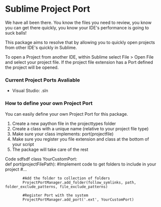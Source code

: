 Sublime Project Port
====================

We have all been there. You know the files you need to review, you know you can get there quickly, you know your IDE's performance is going to suck balls!

This package aims to resolve that by allowing you to quickly open projects from other IDE's quickly in Sublime.

To open a Project from another IDE, within Sublime select File > Open File and select your project file. If the project file extension has a Port defined the project will be opened.

### Current Project Ports Avaliable
- Visual Studio: .sln

### How to define your own Project Port
You can easily define your own Project Port for this package.
1. Create a new paython file in the projecttypes folder
2. Create a class with a unique name (relative to your project file type)
3. Make sure your class implements: port(projectfile) 
4. Make sure you register you file extension and class at the bottom of your script
5. The package will take care of the rest

Code
	sdfsdf
    class YourCustomPort:	
		def port(projectFilePath):
    		#Implement code to get folders to include in your project
			#...

			#Add the folder to collection of folders
			ProjectPortManager.add_folder(follow_symlinks, path, folder_exclude_patterns, file_exclude_patterns)
        
        	#Register Port with the system
        	ProjectPortManager.add_port('.ext', YourCustomPort)




